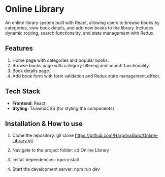 # Online Library

An online library system built with React, allowing users to browse books by categories, view book details, and add new books to the library. Includes dynamic routing, search functionality, and state management with Redux.

## Features

1. Home page with categories and popular books.
2. Browse books page with category filtering and search functionality.
3. Book details page.
4. Add book form with form validation and Redux state management.effect.

## Tech Stack

- **Frontend**: React
- **Styling**: TailwindCSS (for styling the components)

## Installation & How to use

1. Clone the repository:
   git clone https://github.com/HarpriyaGuru/Online-Library.git 

2. Navigate to the project folder:
  cd Online Library

3. Install dependencies:
     npm install
4. Start the development server:
    npm run dev
